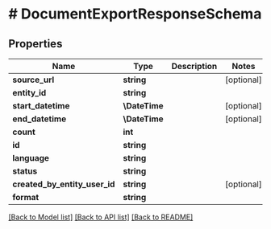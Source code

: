 # # DocumentExportResponseSchema

## Properties

Name | Type | Description | Notes
------------ | ------------- | ------------- | -------------
**source_url** | **string** |  | [optional]
**entity_id** | **string** |  |
**start_datetime** | **\DateTime** |  | [optional]
**end_datetime** | **\DateTime** |  | [optional]
**count** | **int** |  |
**id** | **string** |  |
**language** | **string** |  |
**status** | **string** |  |
**created_by_entity_user_id** | **string** |  | [optional]
**format** | **string** |  |

[[Back to Model list]](../../README.md#models) [[Back to API list]](../../README.md#endpoints) [[Back to README]](../../README.md)
